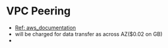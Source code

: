 # VPC Peering
* [Ref: aws_documentation](http://docs.aws.amazon.com/AmazonVPC/latest/UserGuide/vpc-peering.html)
* will be charged for data transfer as across AZ($0.02 on GB)
* 